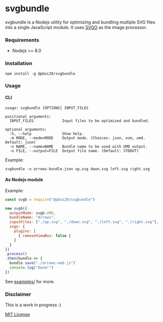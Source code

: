 # svgbundle

svgbundle is a Nodejs utility for optimizing and bundling multiple SVG files into a single JavaScript module. It uses [SVGO](https://github.com/svg/svgo/) as the image processor.


### Requirements

- Nodejs >= 8.0


### Installation

```
npm install -g @pboi20/svgbundle
```


### Usage


#### CLI

```
usage: svgbundle [OPTIONS] INPUT_FILES

positional arguments:
  INPUT_FILES             Input files to be optimized and bundled.

optional arguments:
  -h, --help              Show help.
  -m MODE, --mode=MODE    Output mode. (Choices: json, esm, umd. Default: json)
  -n NAME, --name=NAME    Bundle name to be used with UMD output.
  -o FILE, --output=FILE  Output file name. (Default: STDOUT)
```

Example:

```
svgbundle -o arrows-bundle.json up.svg down.svg left.svg right.svg
```


#### As Nodejs module

Example:

```js
const svgb = require("@pboi20/svgbundle")

new svgb({
  outputMode: svgb.UMD,
  bundleName: "Arrows",
  inputFiles: ["./up.svg", "./down.svg", "./left.svg", "./right.svg"],
  svgo: {
    plugins: [
      { removeViewBox: false }
    ]
  }
})
.process()
.then(bundle => {
  bundle.save("./arrows-umd.js")
  console.log("Done!")
})
```

See [examples/](https://github.com/pboi20/svgbundle/tree/master/examples) for more.


### Disclaimer

This is a work in progress :)

[MIT License](https://github.com/pboi20/svgbundle/blob/master/LICENSE)

